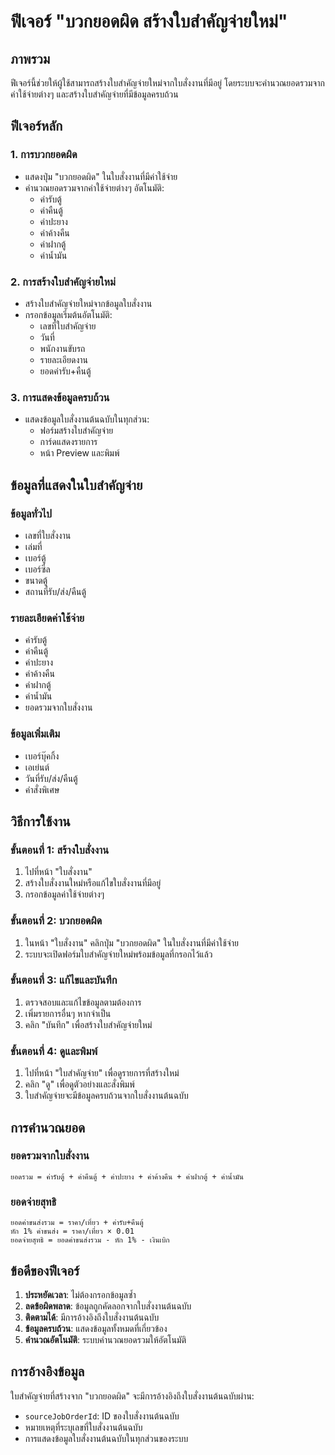 # ฟีเจอร์ "บวกยอดผิด สร้างใบสำคัญจ่ายใหม่"

## ภาพรวม
ฟีเจอร์นี้ช่วยให้ผู้ใช้สามารถสร้างใบสำคัญจ่ายใหม่จากใบสั่งงานที่มีอยู่ โดยระบบจะคำนวณยอดรวมจากค่าใช้จ่ายต่างๆ และสร้างใบสำคัญจ่ายที่มีข้อมูลครบถ้วน

## ฟีเจอร์หลัก

### 1. การบวกยอดผิด
- แสดงปุ่ม "บวกยอดผิด" ในใบสั่งงานที่มีค่าใช้จ่าย
- คำนวณยอดรวมจากค่าใช้จ่ายต่างๆ อัตโนมัติ:
  - ค่ารับตู้
  - ค่าคืนตู้
  - ค่าปะยาง
  - ค่าค้างคืน
  - ค่าฝากตู้
  - ค่าน้ำมัน

### 2. การสร้างใบสำคัญจ่ายใหม่
- สร้างใบสำคัญจ่ายใหม่จากข้อมูลใบสั่งงาน
- กรอกข้อมูลเริ่มต้นอัตโนมัติ:
  - เลขที่ใบสำคัญจ่าย
  - วันที่
  - พนักงานขับรถ
  - รายละเอียดงาน
  - ยอดค่ารับ+คืนตู้

### 3. การแสดงข้อมูลครบถ้วน
- แสดงข้อมูลใบสั่งงานต้นฉบับในทุกส่วน:
  - ฟอร์มสร้างใบสำคัญจ่าย
  - การ์ดแสดงรายการ
  - หน้า Preview และพิมพ์

## ข้อมูลที่แสดงในใบสำคัญจ่าย

### ข้อมูลทั่วไป
- เลขที่ใบสั่งงาน
- เล่มที่
- เบอร์ตู้
- เบอร์ซีล
- ขนาดตู้
- สถานที่รับ/ส่ง/คืนตู้

### รายละเอียดค่าใช้จ่าย
- ค่ารับตู้
- ค่าคืนตู้
- ค่าปะยาง
- ค่าค้างคืน
- ค่าฝากตู้
- ค่าน้ำมัน
- ยอดรวมจากใบสั่งงาน

### ข้อมูลเพิ่มเติม
- เบอร์บุ๊คกิ้ง
- เอเย่นต์
- วันที่รับ/ส่ง/คืนตู้
- คำสั่งพิเศษ

## วิธีการใช้งาน

### ขั้นตอนที่ 1: สร้างใบสั่งงาน
1. ไปที่หน้า "ใบสั่งงาน"
2. สร้างใบสั่งงานใหม่หรือแก้ไขใบสั่งงานที่มีอยู่
3. กรอกข้อมูลค่าใช้จ่ายต่างๆ

### ขั้นตอนที่ 2: บวกยอดผิด
1. ในหน้า "ใบสั่งงาน" คลิกปุ่ม "บวกยอดผิด" ในใบสั่งงานที่มีค่าใช้จ่าย
2. ระบบจะเปิดฟอร์มใบสำคัญจ่ายใหม่พร้อมข้อมูลที่กรอกไว้แล้ว

### ขั้นตอนที่ 3: แก้ไขและบันทึก
1. ตรวจสอบและแก้ไขข้อมูลตามต้องการ
2. เพิ่มรายการอื่นๆ หากจำเป็น
3. คลิก "บันทึก" เพื่อสร้างใบสำคัญจ่ายใหม่

### ขั้นตอนที่ 4: ดูและพิมพ์
1. ไปที่หน้า "ใบสำคัญจ่าย" เพื่อดูรายการที่สร้างใหม่
2. คลิก "ดู" เพื่อดูตัวอย่างและสั่งพิมพ์
3. ใบสำคัญจ่ายจะมีข้อมูลครบถ้วนจากใบสั่งงานต้นฉบับ

## การคำนวณยอด

### ยอดรวมจากใบสั่งงาน
```
ยอดรวม = ค่ารับตู้ + ค่าคืนตู้ + ค่าปะยาง + ค่าค้างคืน + ค่าฝากตู้ + ค่าน้ำมัน
```

### ยอดจ่ายสุทธิ
```
ยอดค่าขนส่งรวม = ราคา/เที่ยว + ค่ารับ+คืนตู้
หัก 1% ค่าขนส่ง = ราคา/เที่ยว × 0.01
ยอดจ่ายสุทธิ = ยอดค่าขนส่งรวม - หัก 1% - เงินเบิก
```

## ข้อดีของฟีเจอร์

1. **ประหยัดเวลา**: ไม่ต้องกรอกข้อมูลซ้ำ
2. **ลดข้อผิดพลาด**: ข้อมูลถูกคัดลอกจากใบสั่งงานต้นฉบับ
3. **ติดตามได้**: มีการอ้างอิงถึงใบสั่งงานต้นฉบับ
4. **ข้อมูลครบถ้วน**: แสดงข้อมูลทั้งหมดที่เกี่ยวข้อง
5. **คำนวณอัตโนมัติ**: ระบบคำนวณยอดรวมให้อัตโนมัติ

## การอ้างอิงข้อมูล

ใบสำคัญจ่ายที่สร้างจาก "บวกยอดผิด" จะมีการอ้างอิงถึงใบสั่งงานต้นฉบับผ่าน:
- `sourceJobOrderId`: ID ของใบสั่งงานต้นฉบับ
- หมายเหตุที่ระบุเลขที่ใบสั่งงานต้นฉบับ
- การแสดงข้อมูลใบสั่งงานต้นฉบับในทุกส่วนของระบบ 
